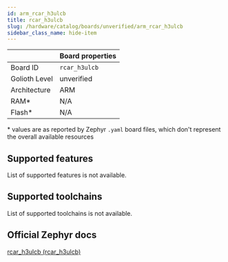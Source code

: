 ```yaml
---
id: arm_rcar_h3ulcb
title: rcar_h3ulcb
slug: /hardware/catalog/boards/unverified/arm_rcar_h3ulcb
sidebar_class_name: hide-item
---
```


[//]: # (This is an auto-generated file, do not edit! Changes to it will be lost upon re-generation)



|                | Board properties     |
| -------------  | -------------------- |
| Board ID       | `rcar_h3ulcb` |
| Golioth Level  | unverified       |
| Architecture   | ARM |
| RAM*           | N/A |
| Flash*         | N/A |

\* values are as reported by Zephyr `.yaml` board files, which don't represent the overall available resources



## Supported features

List of supported features is not available.

## Supported toolchains

List of supported toolchains is not available.

## Official Zephyr docs

[rcar_h3ulcb (rcar_h3ulcb)](https://docs.zephyrproject.org/latest/boards/arm/rcar_h3ulcb/doc/index.html)
